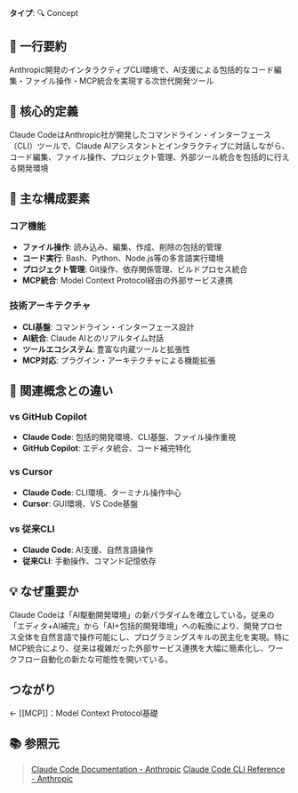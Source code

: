 **タイプ**: 🔍 Concept

## 📝 一行要約
Anthropic開発のインタラクティブCLI環境で、AI支援による包括的なコード編集・ファイル操作・MCP統合を実現する次世代開発ツール

## 🎯 核心的定義
Claude CodeはAnthropic社が開発したコマンドライン・インターフェース（CLI）ツールで、Claude AIアシスタントとインタラクティブに対話しながら、コード編集、ファイル操作、プロジェクト管理、外部ツール統合を包括的に行える開発環境

## 🌟 主な構成要素

### コア機能
- **ファイル操作**: 読み込み、編集、作成、削除の包括的管理
- **コード実行**: Bash、Python、Node.js等の多言語実行環境
- **プロジェクト管理**: Git操作、依存関係管理、ビルドプロセス統合
- **MCP統合**: Model Context Protocol経由の外部サービス連携

### 技術アーキテクチャ
- **CLI基盤**: コマンドライン・インターフェース設計
- **AI統合**: Claude AIとのリアルタイム対話
- **ツールエコシステム**: 豊富な内蔵ツールと拡張性
- **MCP対応**: プラグイン・アーキテクチャによる機能拡張

## 🔄 関連概念との違い

### vs GitHub Copilot
- **Claude Code**: 包括的開発環境、CLI基盤、ファイル操作重視
- **GitHub Copilot**: エディタ統合、コード補完特化

### vs Cursor
- **Claude Code**: CLI環境、ターミナル操作中心
- **Cursor**: GUI環境、VS Code基盤

### vs 従来CLI
- **Claude Code**: AI支援、自然言語操作
- **従来CLI**: 手動操作、コマンド記憶依存

## 💡 なぜ重要か

Claude Codeは「AI駆動開発環境」の新パラダイムを確立している。従来の「エディタ+AI補完」から「AI+包括的開発環境」への転換により、開発プロセス全体を自然言語で操作可能にし、プログラミングスキルの民主化を実現。特にMCP統合により、従来は複雑だった外部サービス連携を大幅に簡素化し、ワークフロー自動化の新たな可能性を開いている。

## つながり
← [[MCP]]：Model Context Protocol基礎

## 📚 参照元
> [Claude Code Documentation - Anthropic](https://docs.anthropic.com/en/docs/claude-code)
> [Claude Code CLI Reference - Anthropic](https://docs.anthropic.com/en/docs/claude-code/cli-reference)